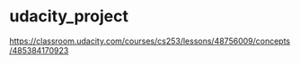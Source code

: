 # udacity_project
https://classroom.udacity.com/courses/cs253/lessons/48756009/concepts/485384170923
